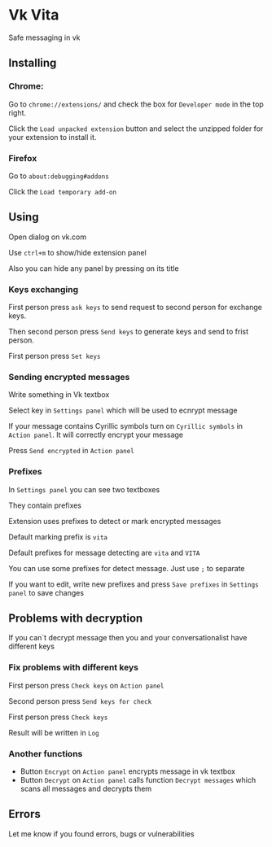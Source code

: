 # Vk Vita

Safe messaging in vk

## Installing

### Chrome:

Go to ```chrome://extensions/``` and check the box for ```Developer mode``` in the top right.

Click the ```Load unpacked extension``` button and select the unzipped folder for your extension to install it.

### Firefox

Go to ```about:debugging#addons```

Click the ```Load temporary add-on```


## Using

Open dialog on vk.com

Use ```ctrl+m``` to show/hide extension panel

Also you can hide any panel by pressing on its title

### Keys exchanging

First person press ```ask keys``` to  send request to second person for exchange keys.

Then second person press ```Send keys``` to generate keys and send to frist person.

First person press ```Set keys```

### Sending encrypted messages

Write something in Vk textbox

Select key in ```Settings panel``` which will be used to ecnrypt message

If your message contains Cyrillic symbols turn on ```Cyrillic symbols``` in ```Action panel```. It will correctly encrypt your message

Press ```Send encrypted``` in ```Action panel```

### Prefixes

In ```Settings panel``` you can see two textboxes

They contain prefixes

Extension uses prefixes to detect or mark encrypted messages

Default marking prefix is ```vita```

Default prefixes for message detecting are ```vita``` and ```VITA``` 

You can use some prefixes for detect message. Just use ```;``` to separate

If you want to edit, write new prefixes and  press ```Save prefixes``` in ```Settings panel``` to save changes

## Problems with decryption

If you can`t decrypt message then you and your conversationalist have different keys

### Fix problems with different keys

First person press ```Check keys``` on ```Action panel```

Second person press ```Send keys for check```

First person press ```Check keys``` 

Result will be written in ```Log```

### Another functions

* Button ```Encrypt``` on ```Action panel``` encrypts message in vk textbox
* Button ```Decrypt``` on ```Action panel``` calls function ```Decrypt messages``` which scans all messages and decrypts them

## Errors

Let me know if you found errors, bugs or vulnerabilities

